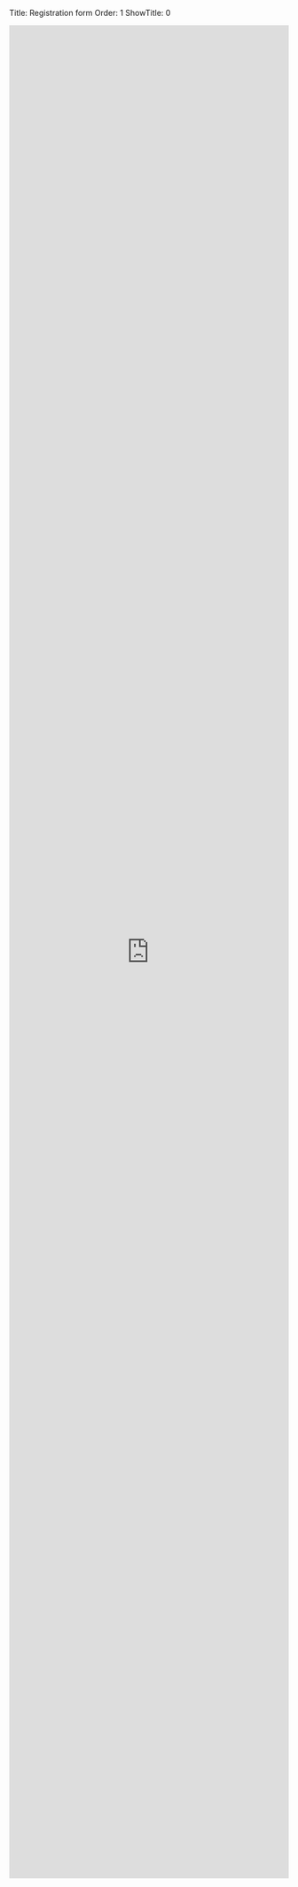Title: Registration form
Order: 1
ShowTitle: 0

<iframe src="https://docs.google.com/forms/d/e/1FAIpQLSezmEHygyd2P1Egv6DG4Dni8Njvue_UjIDSPwslk2KyJy9sug/viewform?embedded=true" width="100%" height="3339px" frameborder="0" marginheight="0" marginwidth="0">Loading...</iframe>

